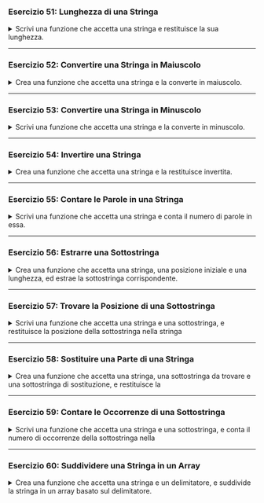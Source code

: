 
### Esercizio 51: Lunghezza di una Stringa

<details>
<summary>
Scrivi una funzione che accetta una stringa e restituisce la sua lunghezza.
</summary>

```php
<?php
function lunghezzaStringa($stringa) {
    return strlen($stringa);
}

echo "La lunghezza della stringa 'Hello, World!' è: " . lunghezzaStringa('Hello, World!');
?>
```

</details>

---

### Esercizio 52: Convertire una Stringa in Maiuscolo

<details>
<summary>
Crea una funzione che accetta una stringa e la converte in maiuscolo.
</summary>

```php
<?php
function stringaMaiuscola($stringa) {
    return strtoupper($stringa);
}

echo "La stringa 'hello' in maiuscolo è: " . stringaMaiuscola('hello');
?>
```

</details>

---

### Esercizio 53: Convertire una Stringa in Minuscolo

<details>
<summary>
Scrivi una funzione che accetta una stringa e la converte in minuscolo.
</summary>

```php
<?php
function stringaMinuscola($stringa) {
    return strtolower($stringa);
}

echo "La stringa 'HELLO' in minuscolo è: " . stringaMinuscola('HELLO');
?>
```

</details>

---

### Esercizio 54: Invertire una Stringa

<details>
<summary>
Crea una funzione che accetta una stringa e la restituisce invertita.
</summary>

```php
<?php
function invertiStringa($stringa) {
    return strrev($stringa);
}

echo "La stringa 'hello' invertita è: " . invertiStringa('hello');
?>
```

</details>

---

### Esercizio 55: Contare le Parole in una Stringa

<details>
<summary>
Scrivi una funzione che accetta una stringa e conta il numero di parole in essa.
</summary>

```php
<?php
function contaParole($stringa) {
    return str_word_count($stringa);
}

echo "Il numero di parole nella stringa 'Hello, World!' è: " . contaParole('Hello, World!');
?>
```

</details>

---

### Esercizio 56: Estrarre una Sottostringa

<details>
<summary>
Crea una funzione che accetta una stringa, una posizione iniziale e una lunghezza, ed estrae la sottostringa corrispondente.
</summary>

```php
<?php
function estraiSottostringa($stringa, $inizio, $lunghezza) {
    return substr($stringa, $inizio, $lunghezza);
}

echo "La sottostringa di 'Hello, World!' da 7, di lunghezza 5 è: " . estraiSottostringa('Hello, World!', 7, 5);
?>
```

</details>

---

### Esercizio 57: Trovare la Posizione di una Sottostringa

<details>
<summary>
Scrivi una funzione che accetta una stringa e una sottostringa, e restituisce la posizione della sottostringa nella stringa </summary>principa
le.

```php
<?php
function trovaPosizione($stringa, $sottostringa) {
    return strpos($stringa, $sottostringa);
}

echo "La posizione della sottostringa 'World' in 'Hello, World!' è: " . trovaPosizione('Hello, World!', 'World');
?>
```

</details>

---

### Esercizio 58: Sostituire una Parte di una Stringa

<details>
<summary>
Crea una funzione che accetta una stringa, una sottostringa da trovare e una sottostringa di sostituzione, e restituisce la </summary>stringa 
risultante dalla sostituzione.

```php
<?php
function sostituisciStringa($stringa, $trova, $sostituisci) {
    return str_replace($trova, $sostituisci, $stringa);
}

echo "Sostituendo 'World' con 'PHP' in 'Hello, World!': " . sostituisciStringa('Hello, World!', 'World', 'PHP');
?>
```

</details>

---

### Esercizio 59: Contare le Occorrenze di una Sottostringa

<details>
<summary>
Scrivi una funzione che accetta una stringa e una sottostringa, e conta il numero di occorrenze della sottostringa nella </summary>stringa 
principale.

```php
<?php
function contaOccorrenze($stringa, $sottostringa) {
    return substr_count($stringa, $sottostringa);
}

echo "Il numero di occorrenze di 'l' in 'Hello, World!' è: " . contaOccorrenze('Hello, World!', 'l');
?>
```

</details>

---

### Esercizio 60: Suddividere una Stringa in un Array

<details>
<summary>
Crea una funzione che accetta una stringa e un delimitatore, e suddivide la stringa in un array basato sul delimitatore.
</summary>

```php
<?php
function suddividiStringa($stringa, $delimitatore) {
    return explode($delimitatore, $stringa);
}

$array = suddividiStringa('Hello,World,PHP', ',');
echo "La stringa suddivisa in array: ";
print_r($array);
?>
```

</details>

